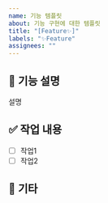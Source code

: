 ```yaml
---
name: 기능 템플릿
about: 기능 구현에 대한 템플릿
title: "[Feature✨]"
labels: "✨Feature"
assignees: ""
---
```


## 🧾 기능 설명

설명

## ✅ 작업 내용

- [ ] 작업1
- [ ] 작업2

## 💭 기타
